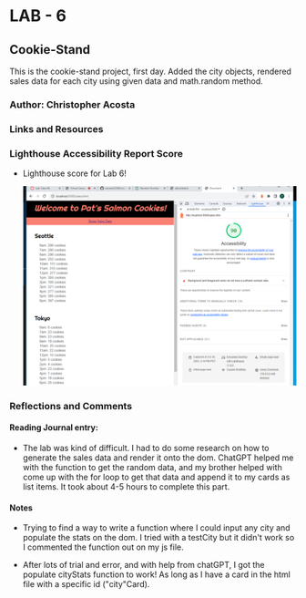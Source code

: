 # LAB - 6

## Cookie-Stand

This is the cookie-stand project, first day. Added the city objects, rendered sales data for each city using given data and math.random method.

### Author: Christopher Acosta

### Links and Resources

### Lighthouse Accessibility Report Score

* Lighthouse score for Lab 6!

  ![Lighthouse Score](images/cookiestandlighthouse.PNG)

### Reflections and Comments

#### Reading Journal entry:

* The lab was kind of difficult. I had to do some research on how to generate the sales data and render it onto the dom. ChatGPT helped me with the function to get the random data, and my brother helped with come up with the for loop to get that data and append it to my cards as list items. It took about 4-5 hours to complete this part.

#### Notes

* Trying to find a way to write a function where I could input any city and populate the stats on the dom. I tried with a testCity but it didn't work so I commented the function out on my js file.

* After lots of trial and error, and with help from chatGPT, I got the populate cityStats function to work! As long as I have a card in the html file with a specific id ("city"Card).
